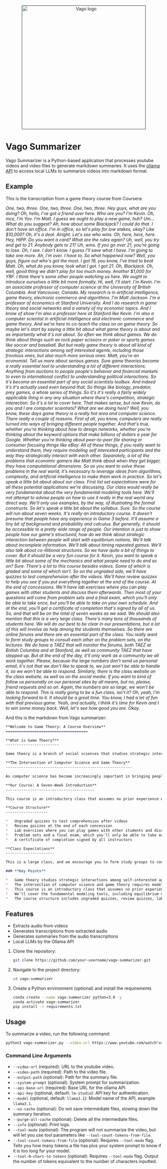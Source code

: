 <p align="center"><a href="" target="_blank"><img src="./assets/vs.png" width="400" alt="Vago logo"></a></p>

# Vago Summarizer

Vago Summarizer is a Python-based application that processes youtube videos and video files to generate markdown summaries. It uses the [ollama API](https://github.com/ollama/ollama/blob/main/docs/api.md#generate-a-completion) to access local LLMs to summarize videos into markdown format.

## Example

This is the transcription from a game theory course from Coursera:

*One, two, three. One, two, three. One, two, three. Hey guys, what are you doing? Oh, hello, I've got a friend over here. Who are you? I'm Kevin. Oh, nice, I'm Yov. I'm Matt. I guess we ought to play a new game, huh? Um... What do you suggest? Ah, how about some Blackjack? I could do that. I don't have an office. I'm in office, so let's play for low stakes, okay? Like $10,000? Oh, it's a deal. Alright. Let's see who wins. Oh, here, here, here. Hey, HIPP. Do you want a card? What are the rules again? Uh, well, you try and get to 21. Anybody gets to 21? Uh, wins. If you go over 21, you're going to lose. Oh, I see. I don't know. I guess I'll save what I have. I'm going to take one more. Ah, I'm over. I have to. So what happened now? Well, you guys, figure out who's got the most. I got 19, you know, I've tried to beat Matt. Oh, what do you know, look what I got. I got 21. Oh, Blackjack. Oh, well, good thing we didn't play for too much money. Another $1,000 for YRF. I think there's some other people watching us here. We ought to introduce ourselves a little bit more formally. Hi, well, I'll start. I'm Kevin. I'm an associate professor of computer science at the University of British Columbia. And Vancouver, Canada. My research is in artificial intelligence, game theory, electronic commerce and algorithms. I'm Matt Jackson. I'm a professor of economics at Stanford University. And I do research in game theory and social networks and a variety of my economic topics. And I know of show I'm also a professor here at Stanford like Kevin. I'm also a computer scientist in artificial intelligence and electronic commerce and game theory. And we're here to co-teach the class on on game theory. So maybe let's start by saying a little bit about what game theory is about and as importantly what it's not about. So often we think about games. We do think about things such as rock paper scissors or poker or sports games like soccer and baseball. But but really game theory is about all kind of strategic interactions among self interested agents, including those frivolous ones, but also much more serious ones. Matt, you're an economist. Tell us more about serious games. Sure game theories become a really essential tool to understanding a lot of different interactions. Anything from auctions to people people's behavior and financial markets to even to international conflict to understanding political interactions. So it's become an essential part of any social scientists toolbox. And indeed it's it's actually used even beyond that. So things like biology, predator, prey games, a whole series of things. So it's it's really a fairly widely applicable thing in any any situation where there's competition, strategic interaction. So it's a lot to cover here. That makes sense, but now Kevin, do you and I are computer scientists? What are we doing here? Well, you know, these days game theory is a really hot area and computer science. There really a couple of reasons. First of all, you know, computers are really turned into ways of bringing different people together. And that's true, whether you're thinking about how to design networks, whether you're thinking about the keyword options that make billions of dollars a year for Google. Whether you're thinking about peer-to-peer file sharing or consumer focusing things like eBay. All of these things, if you really want to understand them, they require modeling self interested participants and the way they strategically interact with each other. Separately, a lot of the problems that economic gamers like Matt think about when they get bigger, they have computational dimensions. So as you want to solve these problems in the real world, it's necessary to leverage ideas from algorithms, complexity, and artificial intelligence to make them work in practice. So let's speak a little bit about about our class. First list set expectations were for all these potential applications we're discussing. Our class would really be very fundamental about the very fundamental modeling tools here. We'll not attempt to advise people on how to use it really in the real world any direct way. We'll only use examples, by the way, of illustrating the formal constructs. So let's speak a little bit about the syllabus. Sure. So the course will run about seven weeks. It's really an introductory course. It doesn't presume that people have any experience in Game 3 before. It'll assume a tiny bit of background and probability and calculus. But generally, it should be accessible to a pretty wide range of people. Our intention is just to show people how our game's structured, how do we think about strategic interaction between people will start with equilibrium notions. We'll talk about incomplete information. We'll talk about timing repeated games. We'll also talk about co-illitional structures. So we have quite a bit of things to cover. But it should be a very fun course for it. Kevin, you want to speak a little bit about some of the mechanics and what people need to do and so on? Sure. There's a lot to this course besides videos. Some of which is graded and some of which isn't. So on the ungraded side, we'll have quizzes to test comprehension after the videos. We'll have review quizzes to help you see if you put everything together at the end of the course. At the end of concessions. We'll have lab exercises where you can play games with other students and discuss them afterwards. Then most of your questions will come from problem sets and a final exam, which you'll only be able to take once, but you'll be able to take on your own schedule. And at the end, you'll get a certificate of completion that's signed by all of us. So, and that will be on the total of seven weeks as we said. We should also mention that this is a very large class. There's many tens of thousands of students here. We will do our best to be clear in our presentations, but a lot of this will involve as help among the students themselves. So there are online forums and there are an essential part of the class. You really want to form study groups to consult each other on the problem sets, on the lectures. We do have a TAEZ that will monitor the forums, both TAEZ at British Columbia and at Stanford, as well as community TAEZ that have stepped up. But at the end of the day, it'll only work as a community we all work together. Please, because the large numbers don't send us personal email, it's not that we don't like to speak to, we just won't be able to handle it, so we won't be able to respond. Similarly, there is the class website on the class website, as well as on the social media. If you want to kind of follow us personally on our personal sites by all means, but no, please, friend requests and so on. Again, the numbers are so large, we won't be able to respond. This is really going to be a fun class, isn't it? Oh, yeah, I'm looking forward to it. It should be a great time. You know, I had a lot of fun with that previous game. Yeah, and actually, I think it's time for Kevin and I to win some money back. Well, let's see how good you are. Okay.*

And this is the markdown from Vago summarizer:

```markdown
**Welcome to Game Theory: A Course Overview**
=====================================

**What is Game Theory?**
------------------------

Game theory is a branch of social sciences that studies strategic interactions among self-interested agents. While we often think about games like rock-paper-scissors or poker, game theory encompasses a broader range of interactions, including auctions, financial markets, international conflict, and more.

**The Intersection of Computer Science and Game Theory**
---------------------------------------------------------

As computer science has become increasingly important in bringing people together, it requires modeling self-interested participants and their strategic interactions. Similarly, many economic problems have computational dimensions that require leveraging ideas from algorithms, complexity, and artificial intelligence to make them work in practice.

**Our Course: A Seven-Week Introduction**
----------------------------------------

This course is an introductory class that assumes no prior experience with game theory. We'll cover the fundamental modeling tools, including equilibrium notions, incomplete information, timing repeated games, and co-illumination structures. Our intention is not to advise on real-world applications but rather to illustrate formal constructs using examples.

**Course Structure**
-------------------

*   Ungraded quizzes to test comprehension after videos
*   Review quizzes at the end of each concession
*   Lab exercises where you can play games with other students and discuss them afterwards
*   Problem sets and a final exam, which you'll only be able to take once, but you'll be able to take on your own schedule
*   A certificate of completion signed by all instructors

**Class Expectations**
----------------------

This is a large class, and we encourage you to form study groups to consult each other on problem sets, lectures, and online forums. While we'll monitor the forums, it's essential that you work together as a community to make this course successful.

### **Key Points**

*   Game theory studies strategic interactions among self-interested agents.
*   The intersection of computer science and game theory requires modeling self-interested participants and their strategic interactions.
*   This course is an introductory class that assumes no prior experience with game theory.
*   We'll cover the fundamental modeling tools, including equilibrium notions, incomplete information, timing repeated games, and co-illumination structures.
*   The course structure includes ungraded quizzes, review quizzes, lab exercises, problem sets, and a final exam.
```

## Features

- Extracts audio from videos
- Generates transcriptions from extracted audio
- Generates summaries from the audio transcriptions
- Local LLMs by the Ollama API

1. Clone the repository:
   ```sh
   git clone https://github.com/your-username/vago-summarizer.git
   ```
2. Navigate to the project directory:
   ```sh
   cd vago-summarizer
   ```
3. Create a Python environment (optional) and install the requirements
   ```sh
   conda create --name vago-summarizer python=3.8 -y
   conda activate vago-summarizer
   pip install -r requirements.txt
   ```

## Usage

To summarize a video, run the following command:

```sh
python3 vago-summarizer.py --video-url https://www.youtube.com/watch?v=dQw4w9WgXcQ --api-base-url http://localhost:1234 --info
```

### Command Line Arguments

- `--video-url` (required): URL to the youtube video.
- `--video-path` (required): Path to the video file.
- `--output-path` (optional): Path for the summary file.
- `--system-prompt` (optional): System prompt for summarization.
- `--api-base-url` (required): Base URL for the ollama API.
- `--api-key` (optional, default: `lm-studio`): API key for authentication.
- `--model` (optional, default: `llama3.1`): Model name of the API, example `llama3.1`.
- `--no-cache` (optional): Do not save intermediate files, slowing down the summary iteration.
- `--purge-all-cache` (optional): Delete all the intermediate files.
- `--info` (optional): Print logs.
- `--tool-mode` (optional): The program will not summarize the video, but will let you use tool parameters like `--tool-count-tokens-from-file`.
- `--tool-count-tokens-from-file` (optional): Requires `--tool-mode` flag. Tells you how many tokens a file has plus your system prompt to know if it is too long for your model.
- `--tool-N-chars-to-tokens` (optional): Requires `--tool-mode` flag. Output the number of tokens equivalent to the number of characters inputted.

